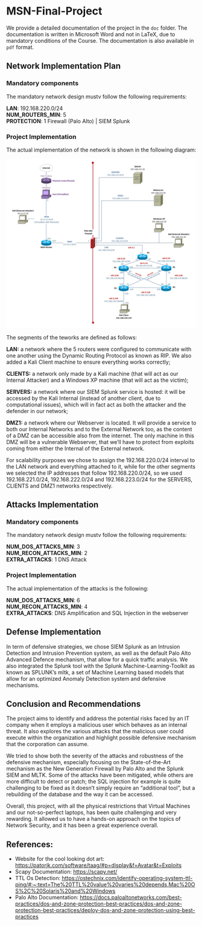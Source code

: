 # MSN-Final-Project

We provide a detailed documentation of the project in the ```doc``` folder. The documentation is written in Microsoft Word and not in LaTeX, due to mandatory conditions of the Course. The documentation is also available in ```pdf``` format.
## Network Implementation Plan

### Mandatory components

The mandatory network design mustv follow the following requirements:

**LAN**: 192.168.220.0/24  
**NUM_ROUTERS_MIN**: 5  
**PROTECTION**: 1 Firewall (Palo Alto) | SIEM Splunk

### Project Implementation
The actual implementation of the network is shown in the following diagram:

![Network Topology](figures/Net_Topology.jpg)

The segments of the teworks are defined as follows:

**LAN:** a network where the 5 routers were configured to communicate with one another using the Dynamic Routing Protocol as known as RIP. We also added a Kali Client machine to ensure everything works correctly; 

**CLIENTS:** a network only made by a Kali machine (that will act as our Internal Attacker) and a Windows XP machine (that will act as the victim); 

**SERVERS:** a network where our SIEM Splunk service is hosted: it will be accessed by the Kali Internal (instead of another client, due to computational issues), which will in fact act as both the attacker and the defender in our network; 

**DMZ1:** a network where our Webserver is located. It will provide a service to both our Internal Networks and to the External Network too, as the content of a DMZ can be accessible also from the internet. The only machine in this DMZ will be a vulnerable Webserver, that we’ll have to protect from exploits coming from either the Internal of the External network. 

For scalability purposes we chose to assign the 192.168.220.0/24 interval to the LAN network and everything attached to it, while for the other segments we selected the IP addresses that follow 192.168.220.0/24, so we used 192.168.221.0/24, 192.168.222.0/24 and 192.168.223.0/24 for the SERVERS, CLIENTS and DMZ1 networks respectively.

## Attacks Implementation

### Mandatory components
The mandatory network design mustv follow the following requirements:

**NUM_DOS_ATTACKS_MIN**: 3  
**NUM_RECON_ATTACKS_MIN**: 2  
**EXTRA_ATTACKS**: 1 DNS Attack 

### Project Implementation
The actual implementation of the attacks is the following:

**NUM_DOS_ATTACKS_MIN**: 6  
**NUM_RECON_ATTACKS_MIN**: 4  
**EXTRA_ATTACKS**: DNS Amplification and SQL Injection in the webserver 

## Defense Implementation
In term of defensive strategies, we chose SIEM Splunk as an Intrusion Detection and Intrusion Prevention system, as well as the default Palo Alto Advanced Defence mechanism, that allow for a quick traffic analysis. We also integrated the Splunk tool with the Splunk Machine-Learning-Toolkit as known as SPLUNK’s mltk, a set of Machine Learning based models that allow for an optimized Anomaly Detection system and defensive mechanisms. 

## Conclusion and Recommendations
The project aims to identify and address the potential risks faced by an IT company when it employs a malicious user which behaves as an internal threat. It also explores the various attacks that the malicious user could execute within the organization and highlight possible defensive mechanism that the corporation can assume. 

We tried to show both the severity of the attacks and robustness of the defensive mechanism, especially focusing on the State-of-the-Art mechanism as the New Generation Firewall by Palo Alto and the Splunk SIEM and MLTK.  Some of the attacks have been mitigated, while others are more difficult to detect or patch; the SQL injection for example is quite challenging to be fixed as it doesn’t simply require an “additional tool”, but a rebuilding of the database and the way it can be accessed. 

Overall, this project, with all the physical restrictions that Virtual Machines and our not-so-perfect laptops, has been quite challenging and very rewarding. It allowed us to have a hands-on approach on the topics of Network Security, and it has been a great experience overall.

## References:
- Website for the cool looking dot art: https://patorjk.com/software/taag/#p=display&f=Avatar&t=Exploits
- Scapy Documentation: https://scapy.net/ 
- TTL Os Detection: https://ostechnix.com/identify-operating-system-ttl-ping/#:~:text=The%20TTL%20value%20varies%20depends,Mac%20OS%2C%20Solaris%20and%20Windows
- Palo Alto Documentation: https://docs.paloaltonetworks.com/best-practices/dos-and-zone-protection-best-practices/dos-and-zone-protection-best-practices/deploy-dos-and-zone-protection-using-best-practices 
